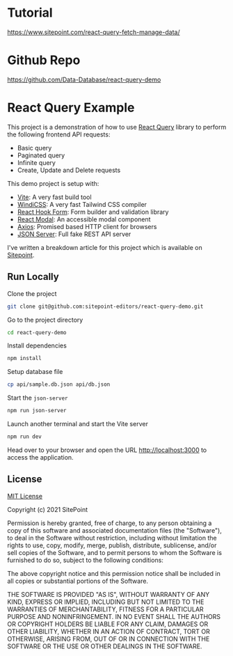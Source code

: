 # Tutorial

https://www.sitepoint.com/react-query-fetch-manage-data/

# Github Repo

https://github.com/Data-Database/react-query-demo

# React Query Example

This project is a demonstration of how to use [React Query](https://react-query.tanstack.com) library to perform the following frontend API requests:

- Basic query
- Paginated query
- Infinite query
- Create, Update and Delete requests

This demo project is setup with:

- [Vite](https://vitejs.dev/): A very fast build tool
- [WindiCSS](https://windicss.org/): A very fast Tailwind CSS compiler
- [React Hook Form](https://react-hook-form.com/): Form builder and validation library
- [React Modal](http://reactcommunity.org/react-modal/): An accessible modal component
- [Axios](https://github.com/axios/axios): Promised based HTTP client for browsers
- [JSON Server](https://github.com/typicode/json-server): Full fake REST API server

I've written a breakdown article for this project which is available on [Sitepoint](https://www.sitepoint.com/blog/).

## Run Locally

Clone the project

```bash
git clone git@github.com:sitepoint-editors/react-query-demo.git
```

Go to the project directory

```bash
cd react-query-demo
```

Install dependencies

```bash
npm install
```

Setup database file

```bash
cp api/sample.db.json api/db.json
```

Start the `json-server`

```bash
npm run json-server
```

Launch another terminal and start the Vite server

```bash
npm run dev
```

Head over to your browser and open the URL <http://localhost:3000> to access the application.

## License

[MIT License](https://choosealicense.com/licenses/mit/)

Copyright (c) 2021 SitePoint

Permission is hereby granted, free of charge, to any person obtaining a copy
of this software and associated documentation files (the "Software"), to deal
in the Software without restriction, including without limitation the rights
to use, copy, modify, merge, publish, distribute, sublicense, and/or sell
copies of the Software, and to permit persons to whom the Software is
furnished to do so, subject to the following conditions:

The above copyright notice and this permission notice shall be included in all
copies or substantial portions of the Software.

THE SOFTWARE IS PROVIDED "AS IS", WITHOUT WARRANTY OF ANY KIND, EXPRESS OR
IMPLIED, INCLUDING BUT NOT LIMITED TO THE WARRANTIES OF MERCHANTABILITY,
FITNESS FOR A PARTICULAR PURPOSE AND NONINFRINGEMENT. IN NO EVENT SHALL THE
AUTHORS OR COPYRIGHT HOLDERS BE LIABLE FOR ANY CLAIM, DAMAGES OR OTHER
LIABILITY, WHETHER IN AN ACTION OF CONTRACT, TORT OR OTHERWISE, ARISING FROM,
OUT OF OR IN CONNECTION WITH THE SOFTWARE OR THE USE OR OTHER DEALINGS IN THE
SOFTWARE.
